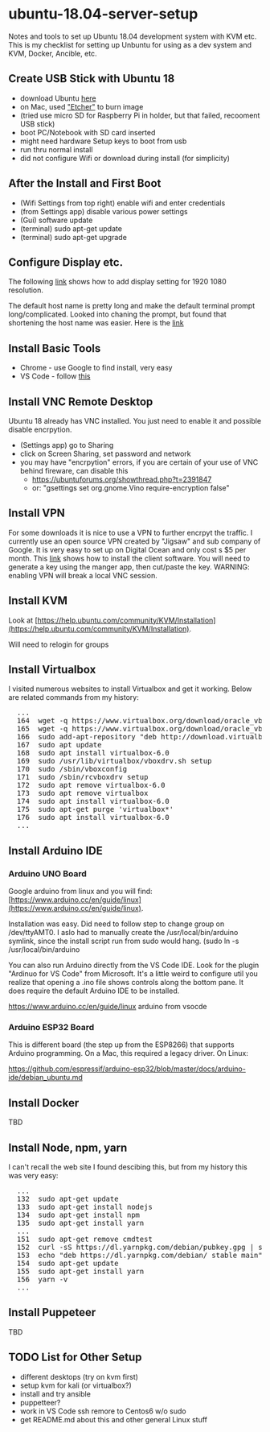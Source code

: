 # ubuntu-18.04-server-setup
Notes and tools to set up Ubuntu 18.04 development system with KVM etc.  This is my checklist for setting up Unbuntu for using as a dev system and KVM, Docker, Ancible, etc.

## Create USB Stick with Ubuntu 18

- download Ubuntu [here](http://releases.ubuntu.com/)
- on Mac, used ["Etcher"](https://www.balena.io/etcher/) to burn image
- (tried use micro SD for Raspberry Pi in holder, but that failed, recooment USB stick)
- boot PC/Notebook with SD card inserted
- might need hardware Setup keys to boot from usb
- run thru normal install
- did not configure Wifi or download during install (for simplicity)

## After the Install and First Boot

- (Wifi Settings from top right) enable wifi and enter credentials
- (from Settings app) disable various power settings
- (Gui) software update
- (terminal) sudo apt-get update
- (terminal) sudo apt-get upgrade

## Configure Display etc.

The following [link](https://www.bonusbits.com/wiki/HowTo:Add_Missing_or_Custom_Display_Resolution_on_Ubuntu) shows how to add display setting for 1920 1080 resolution.  

The default host name is pretty long and make the default terminal prompt long/complicated.  Looked into chaning the prompt, but found that shortening the host name was easier.  Here is the [link](https://linuxize.com/post/how-to-change-hostname-on-ubuntu-18-04/)


## Install Basic Tools

- Chrome - use Google to find install, very easy
- VS Code - follow [this](https://code.visualstudio.com/docs/setup/linux)


## Install VNC Remote Desktop

Ubuntu 18 already has VNC installed.  You just need to enable it and possible disable encrpytion.

- (Settings app) go to Sharing
- click on Screen Sharing, set password and network
- you may have "encrpytion" errors, if you are certain of your use of VNC behind fireware, can disable this
  - https://ubuntuforums.org/showthread.php?t=2391847
  - or: "gsettings set org.gnome.Vino require-encryption false"


## Install VPN

For some downloads it is nice to use a VPN to further encrpyt the traffic.  I currently use an open source VPN created by "Jigsaw" and sub company of Google.  It is very easy to set up on Digital Ocean and only cost s $5 per month.  This [link](https://getoutline.org/en/home) shows how to install the client software.  You will need to generate a key using the manger app, then cut/paste the key.  WARNING: enabling VPN will break a local VNC session.

## Install KVM

Look at [https://help.ubuntu.com/community/KVM/Installation](https://help.ubuntu.com/community/KVM/Installation). 

Will need to relogin for groups


## Install Virtualbox

I visited numerous websites to install Virtualbox and get it working.  Below are related commands from my history:

<pre>
  ...
  164  wget -q https://www.virtualbox.org/download/oracle_vbox_2016.asc -O- | sudo apt-key add -
  165  wget -q https://www.virtualbox.org/download/oracle_vbox.asc -O- | sudo apt-key add -
  166  sudo add-apt-repository "deb http://download.virtualbox.org/virtualbox/debian bionic contrib"
  167  sudo apt update
  168  sudo apt install virtualbox-6.0
  169  sudo /usr/lib/virtualbox/vboxdrv.sh setup
  170  sudo /sbin/vboxconfig
  171  sudo /sbin/rcvboxdrv setup
  172  sudo apt remove virtualbox-6.0
  173  sudo apt remove virtualbox
  174  sudo apt install virtualbox-6.0
  175  sudo apt-get purge 'virtualbox*'
  176  sudo apt install virtualbox-6.0
  ...
</pre>


## Install Arduino IDE

### Arduino UNO Board
Google arduino from linux and you will find: [https://www.arduino.cc/en/guide/linux](https://www.arduino.cc/en/guide/linux).

Installation was easy.  Did need to follow step to change group on /dev/ttyAMT0.  I aslo had to manually create the /usr/local/bin/arduino symlink, since the install script run from sudo would hang.  (sudo ln -s <path to arduino> /usr/local/bin/arduino
  
You can also run Arduino directly from the VS Code IDE.  Look for the plugin "Ardinuo for VS Code" from Microsoft.  It's a little weird to configure util you realize that opening a .ino file shows controls along the bottom pane.  It does require the default Arduino IDE to be installed.

https://www.arduino.cc/en/guide/linux
arduino from vsocde
</pre>

### Arduino ESP32 Board
This is different board (the step up from the ESP8266) that supports Arduino programming.  On a Mac, this required a legacy driver.  On Linux:

https://github.com/espressif/arduino-esp32/blob/master/docs/arduino-ide/debian_ubuntu.md


## Install Docker

TBD

## Install Node, npm, yarn

I can't recall the web site I found descibing this, but from my history this was very easy:

<pre>
  ...
  132  sudo apt-get update
  133  sudo apt-get install nodejs
  134  sudo apt-get install npm
  135  sudo apt-get install yarn
  ...
  151  sudo apt-get remove cmdtest
  152  curl -sS https://dl.yarnpkg.com/debian/pubkey.gpg | sudo apt-key add -
  153  echo "deb https://dl.yarnpkg.com/debian/ stable main" | sudo tee /etc/apt/sources.list.d/yarn.list
  154  sudo apt-get update
  155  sudo apt-get install yarn
  156  yarn -v
  ...
</pre>


## Install Puppeteer

  TBD



## TODO List for Other Setup

- different desktops (try on kvm first)
- setup kvm for kali (or virtualbox?)
- install and try ansible
- puppetteer?
- work in VS Code ssh remore to Centos6 w/o sudo
- get README.md about this and other general Linux stuff




